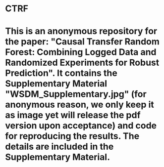 # CTRF
# This is an anonymous repository for the paper: "Causal Transfer Random Forest: Combining Logged Data and Randomized Experiments for Robust Prediction". It contains the Supplementary Material "WSDM_Supplementary.jpg" (for anonymous reason, we only keep it as image yet will release the pdf version upon acceptance) and code for reproducing the results. The details are included in the Supplementary Material. 

